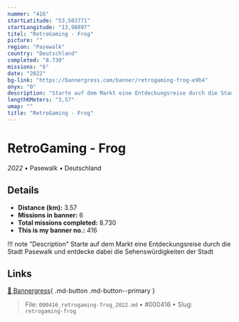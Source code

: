 ```yaml
---
nummer: "416"
startLatitude: "53,503771"
startLongitude: "13,98897"
titel: "RetroGaming - Frog"
picture: ""
region: "Pasewalk"
country: "Deutschland"
completed: "8.730"
missions: "6"
date: "2022"
bg-link: "https://bannergress.com/banner/retrogaming-frog-e9b4"
onyx: "0"
description: "Starte auf dem Markt eine Entdeckungsreise durch die Stadt Pasewalk und entdecke dabei die Sehenswürdigkeiten der Stadt"
lengthKMeters: "3,57"
umap: ""
title: "RetroGaming - Frog"
---
```

# RetroGaming - Frog

*2022* • Pasewalk • Deutschland



## Details
- **Distance (km):** 3.57
- **Missions in banner:** 6
- **Total missions completed:** 8.730
- **This is my banner no.:** 416


!!! note "Description"
    Starte auf dem Markt eine Entdeckungsreise durch die Stadt Pasewalk und entdecke dabei die Sehenswürdigkeiten der Stadt



## Links
[🔗 Bannergress](https://bannergress.com/banner/retrogaming-frog-e9b4){ .md-button .md-button--primary }



> File: `000416_retrogaming-frog_2022.md` • #000416 • Slug: `retrogaming-frog`
